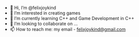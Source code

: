 - 👋 Hi, I’m @felixjoykind
- 👀 I’m interested in creating games
- 🌱 I’m currently learning C++ and Game Development in C++
- 💞️ I’m looking to collaborate on ...
- 📫 How to reach me: my email - felixjoykind@gmail.com

<!---
felixjoykind/felixjoykind is a ✨ special ✨ repository because its `README.md` (this file) appears on your GitHub profile.
You can click the Preview link to take a look at your changes.
--->
